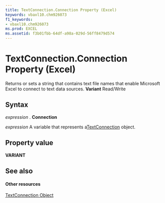 ```yaml
---
title: TextConnection.Connection Property (Excel)
keywords: vbaxl10.chm926073
f1_keywords:
- vbaxl10.chm926073
ms.prod: EXCEL
ms.assetid: f3b01fbb-64df-a98a-029d-56ff8479d574
---
```



# TextConnection.Connection Property (Excel)

Returns or sets a string that contains text file names that enable Microsoft Excel to connect to text data sources.  **Variant** Read/Write


## Syntax

 _expression_ . **Connection**

 _expression_ A variable that represents a[TextConnection](textconnection-object-excel.md) object.


## Property value

 **VARIANT**


## See also


#### Other resources



[TextConnection Object](textconnection-object-excel.md)

